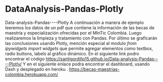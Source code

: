 # DataAnalysis-Pandas-Plotly
Data-analysis-Pandas----Plotly A continuación a manera de ejemplo leeremos los datos de un pdf que contiene la información de las becas de maestría y especialización ofrecidas por el MInTic Colombia. Luego realizaremos la limpieza y tratamiento con Pandas. Por último se graficarán las conclusiones usando Plotly, mención especial al modulo *from ipywidgets import widgets* que permite agregar elementos como textbox, radio buttons, labels al gráfico dinámico.
En el siguiente link podro encontrar el código https://santigordillo15.github.io/Data-analysis-Pandas----Plotly/
Y en el siguiente enlace podra encontrar el dashboard, usando Dash y desplegado en heroku . https://becas-maestrias-colombia.herokuapp.com/
